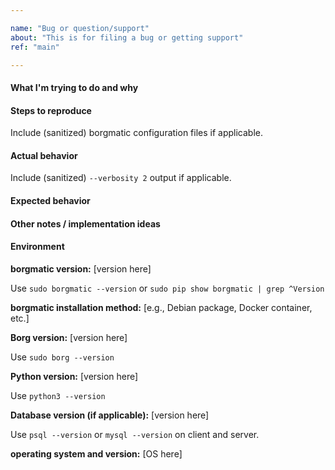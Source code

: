 ```yaml
---

name: "Bug or question/support"
about: "This is for filing a bug or getting support"
ref: "main"

---
```


#### What I'm trying to do and why

#### Steps to reproduce

Include (sanitized) borgmatic configuration files if applicable.

#### Actual behavior

Include (sanitized) `--verbosity 2` output if applicable.

#### Expected behavior

#### Other notes / implementation ideas

#### Environment

**borgmatic version:** [version here]

Use `sudo borgmatic --version` or `sudo pip show borgmatic | grep ^Version`

**borgmatic installation method:** [e.g., Debian package, Docker container, etc.]

**Borg version:** [version here]

Use `sudo borg --version`

**Python version:** [version here]

Use `python3 --version`

**Database version (if applicable):** [version here]

Use `psql --version` or `mysql --version` on client and server.

**operating system and version:** [OS here]
